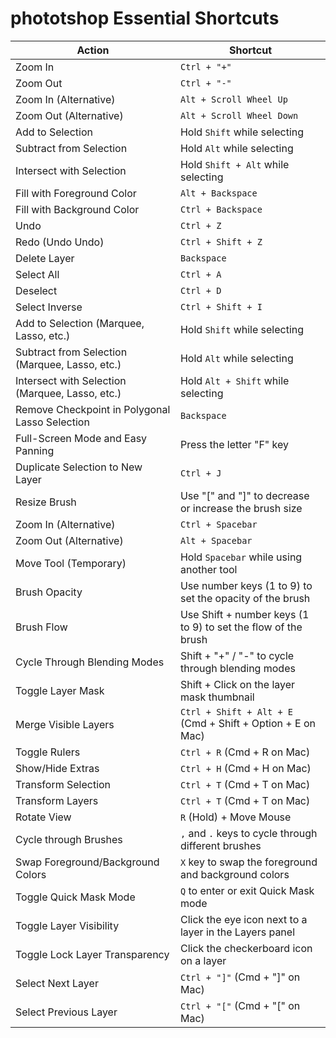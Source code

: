 # phototshop Essential Shortcuts

| Action                                        | Shortcut                                                   |
|-----------------------------------------------|------------------------------------------------------------|
| Zoom In                                       | `Ctrl + "+"`                                               |
| Zoom Out                                      | `Ctrl + "-"`                                               |
| Zoom In (Alternative)                         | `Alt + Scroll Wheel Up`                                    |
| Zoom Out (Alternative)                        | `Alt + Scroll Wheel Down`                                  |
| Add to Selection                              | Hold `Shift` while selecting                               |
| Subtract from Selection                       | Hold `Alt` while selecting                                 |
| Intersect with Selection                      | Hold `Shift + Alt` while selecting                         |
| Fill with Foreground Color                    | `Alt + Backspace`                                          |
| Fill with Background Color                    | `Ctrl + Backspace`                                         |
| Undo                                          | `Ctrl + Z`                                                |
| Redo (Undo Undo)                              | `Ctrl + Shift + Z`                                        |
| Delete Layer                                  | `Backspace`                                                |
| Select All                                    | `Ctrl + A`                                                |
| Deselect                                      | `Ctrl + D`                                                |
| Select Inverse                                | `Ctrl + Shift + I`                                        |
| Add to Selection (Marquee, Lasso, etc.)       | Hold `Shift` while selecting                               |
| Subtract from Selection (Marquee, Lasso, etc.)| Hold `Alt` while selecting                                 |
| Intersect with Selection (Marquee, Lasso, etc.)| Hold `Alt + Shift` while selecting                         |
| Remove Checkpoint in Polygonal Lasso Selection| `Backspace`                                                |
| Full-Screen Mode and Easy Panning             | Press the letter "F" key                                   |
| Duplicate Selection to New Layer              | `Ctrl + J`                                                |
| Resize Brush                                  | Use "[" and "]" to decrease or increase the brush size     |
| Zoom In (Alternative)                         | `Ctrl + Spacebar`                                          |
| Zoom Out (Alternative)                        | `Alt + Spacebar`                                           |
| Move Tool (Temporary)                         | Hold `Spacebar` while using another tool                  |
| Brush Opacity                                 | Use number keys (1 to 9) to set the opacity of the brush    |
| Brush Flow                                    | Use Shift + number keys (1 to 9) to set the flow of the brush|
| Cycle Through Blending Modes                  | Shift + "+" / "-" to cycle through blending modes          |
| Toggle Layer Mask                             | Shift + Click on the layer mask thumbnail                  |
| Merge Visible Layers                          | `Ctrl + Shift + Alt + E` (Cmd + Shift + Option + E on Mac)|
| Toggle Rulers                                 | `Ctrl + R` (Cmd + R on Mac)                                |
| Show/Hide Extras                              | `Ctrl + H` (Cmd + H on Mac)                                |
| Transform Selection                           | `Ctrl + T` (Cmd + T on Mac)                                |
| Transform Layers                              | `Ctrl + T` (Cmd + T on Mac)                                |
| Rotate View                                   | `R` (Hold) + Move Mouse                                    |
| Cycle through Brushes                         | `,` and `.` keys to cycle through different brushes       |
| Swap Foreground/Background Colors             | `X` key to swap the foreground and background colors       |
| Toggle Quick Mask Mode                        | `Q` to enter or exit Quick Mask mode                        |
| Toggle Layer Visibility                       | Click the eye icon next to a layer in the Layers panel     |
| Toggle Lock Layer Transparency                | Click the checkerboard icon on a layer                      |
| Select Next Layer                             | `Ctrl + "]"` (Cmd + "]" on Mac)                            |
| Select Previous Layer                         | `Ctrl + "["` (Cmd + "[" on Mac)                            |
